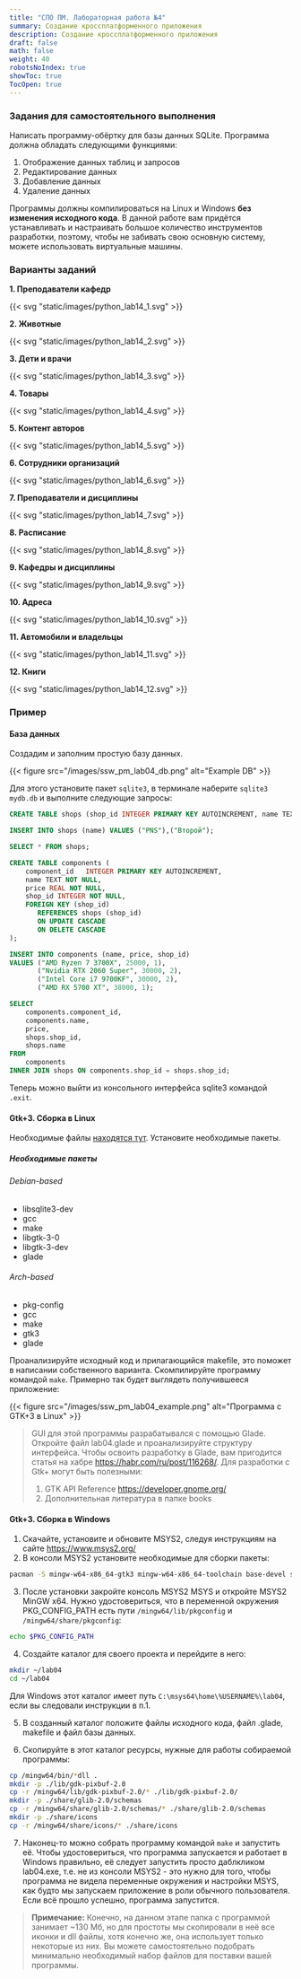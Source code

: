 ```yaml
---
title: "СПО ПМ. Лабораторная работа №4"
summary: Создание кроссплатформенного приложения
description: Создание кроссплатформенного приложения
draft: false
math: false
weight: 40
robotsNoIndex: true
showToc: true
TocOpen: true
---
```


### Задания для самостоятельного выполнения

Написать программу-обёртку для базы данных SQLite. Программа должна обладать следующими функциями:
1. Отображение данных таблиц и запросов
2. Редактирование данных
3. Добавление данных
4. Удаление данных

Программы должны компилироваться на Linux и Windows **без изменения исходного кода**. В данной работе вам придётся устанавливать и настраивать большое количество инструментов разработки, поэтому, чтобы не забивать свою основную систему, можете использовать виртуальные машины.


### Варианты заданий

**1. Преподаватели кафедр**

{{< svg "static/images/python_lab14_1.svg" >}}


**2. Животные**

{{< svg "static/images/python_lab14_2.svg" >}}


**3. Дети и врачи**

{{< svg "static/images/python_lab14_3.svg" >}}


**4. Товары**

{{< svg "static/images/python_lab14_4.svg" >}}


**5. Контент авторов**

{{< svg "static/images/python_lab14_5.svg" >}}


**6. Сотрудники организаций**

{{< svg "static/images/python_lab14_6.svg" >}}


**7. Преподаватели и дисциплины**

{{< svg "static/images/python_lab14_7.svg" >}}


**8. Расписание**

{{< svg "static/images/python_lab14_8.svg" >}}


**9. Кафедры и дисциплины**

{{< svg "static/images/python_lab14_9.svg" >}}


**10. Адреса**

{{< svg "static/images/python_lab14_10.svg" >}}


**11. Автомобили и владельцы**

{{< svg "static/images/python_lab14_11.svg" >}}


**12. Книги**

{{< svg "static/images/python_lab14_12.svg" >}}


### Пример

#### База данных

Создадим и заполним простую базу данных.

{{< figure src="/images/ssw_pm_lab04_db.png" alt="Example DB" >}}

Для этого установите пакет `sqlite3`, в терминале наберите `sqlite3 mydb.db` и выполните следующие запросы:

```sql
CREATE TABLE shops (shop_id INTEGER PRIMARY KEY AUTOINCREMENT, name TEXT NOT NULL);
```
```sql
INSERT INTO shops (name) VALUES ("PNS"),("Второй");
```
```sql
SELECT * FROM shops;
```
```sql
CREATE TABLE components (
    component_id   INTEGER PRIMARY KEY AUTOINCREMENT,
    name TEXT NOT NULL,
    price REAL NOT NULL,
    shop_id INTEGER NOT NULL,
    FOREIGN KEY (shop_id)
       REFERENCES shops (shop_id)
       ON UPDATE CASCADE
       ON DELETE CASCADE
);
```
```sql
INSERT INTO components (name, price, shop_id)
VALUES ("AMD Ryzen 7 3700X", 25000, 1),
       ("Nvidia RTX 2060 Super", 30000, 2),
       ("Intel Core i7 9700KF", 30000, 2),
       ("AMD RX 5700 XT", 38000, 1);
```
```sql
SELECT
    components.component_id,
    components.name,
    price,
    shops.shop_id,
    shops.name
FROM
    components
INNER JOIN shops ON components.shop_id = shops.shop_id;
```

Теперь можно выйти из консольного интерфейса sqlite3 командой `.exit`.

#### Gtk+3. Сборка в Linux

Необходимые файлы [находятся тут](/ssw_pm/lab04_gtk.zip). Установите необходимые пакеты.

##### Необходимые пакеты

###### Debian-based

* libsqlite3-dev
* gcc
* make
* libgtk-3-0
* libgtk-3-dev
* glade

###### Arch-based

* pkg-config
* gcc
* make
* gtk3
* glade

Проанализируйте исходный код и прилагающийся makefile, это поможет в написании собственного варианта.
Скомпилируйте программу командой `make`. Примерно так будет выглядеть получившееся приложение:

{{< figure src="/images/ssw_pm_lab04_example.png" alt="Программа с GTK+3 в Linux" >}}

>GUI для этой программы разрабатывался с помощью Glade. Откройте файл lab04.glade и проанализируйте структуру интерфейса.
Чтобы освоить разработку в Glade, вам пригодится cтатья на хабре https://habr.com/ru/post/116268/.
Для разработки с Gtk+ могут быть полезными:
>1. GTK API Reference https://developer.gnome.org/
>2. Дополнительная литература в папке books

#### Gtk+3. Сборка в Windows


1. Скачайте, установите и обновите MSYS2, следуя инструкциям на сайте https://www.msys2.org/
2. В консоли MSYS2 установите необходимые для сборки пакеты:
```bash
pacman -S mingw-w64-x86_64-gtk3 mingw-w64-x86_64-toolchain base-devel sqlite3 libsqlite3-devel
```
3. После установки закройте консоль MSYS2 MSYS и откройте MSYS2 MinGW x64. Нужно удостовериться, что в переменной окружения PKG_CONFIG_PATH есть пути `/mingw64/lib/pkgconfig` и `/mingw64/share/pkgconfig`:
```bash
echo $PKG_CONFIG_PATH
```
4. Создайте каталог для своего проекта и перейдите в него:
```bash
mkdir ~/lab04
cd ~/lab04
```
Для Windows этот каталог имеет путь `C:\msys64\home\%USERNAME%\lab04`, если вы следовали инструкции в п.1.

5. В созданный каталог положите файлы исходного кода, файл .glade, makefile и файл базы данных.

6. Cкопируйте в этот каталог ресурсы, нужные для работы собираемой программы:
```bash
cp /mingw64/bin/*dll .
mkdir -p ./lib/gdk-pixbuf-2.0
cp -r /mingw64/lib/gdk-pixbuf-2.0/* ./lib/gdk-pixbuf-2.0/
mkdir -p ./share/glib-2.0/schemas
cp -r /mingw64/share/glib-2.0/schemas/* ./share/glib-2.0/schemas
mkdir -p ./share/icons
cp -r /mingw64/share/icons/* ./share/icons
```
7. Наконец-то можно собрать программу командой `make` и запустить её. Чтобы удостовериться, что программа запускается и работает в Windows правильно, её следует запустить просто даблкликом lab04.exe, т.е. не из консоли MSYS2 - это нужно для того, чтобы программа не видела переменные окружения и настройки MSYS, как будто мы запускаем приложение в роли обычного пользователя. Если всё прошло успешно, программа запустится.

> **Примечание:** Конечно, на данном этапе папка с программой занимает ~130 Мб, но для простоты мы скопировали в неё все иконки и dll файлы, хотя конечно же, она использует только некоторые из них. Вы можете самостоятельно подобрать минимально необходимый набор файлов для поставки вашей программы.

